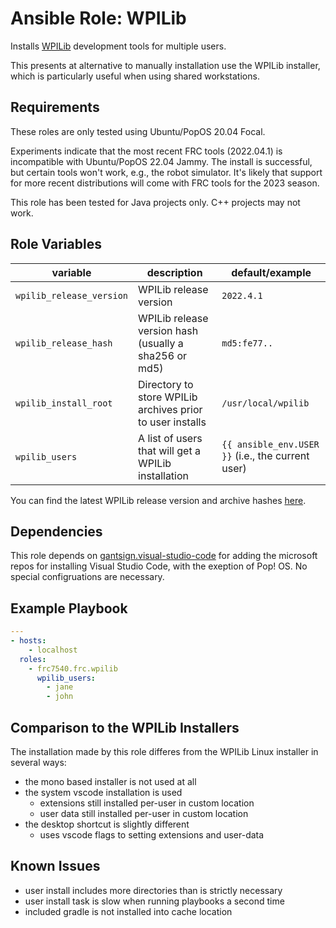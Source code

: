 # Ansible Role: WPILib

Installs [WPILib] development tools for multiple users.

This presents at alternative to manually installation use the WPILib installer,
which is particularly useful when using shared workstations.

[wpilib]: https://wpilib.org/

## Requirements

These roles are only tested using Ubuntu/PopOS 20.04 Focal.

Experiments indicate that the most recent FRC tools (2022.04.1) is incompatible
with Ubuntu/PopOS 22.04 Jammy. The install is successful, but certain tools
won't work, e.g., the robot simulator. It's likely that support for more recent
distributions will come with FRC tools for the 2023 season.

This role has been tested for Java projects only. C++ projects may not work.

## Role Variables

| variable                 | description                                               | default/example                                   |
| ------------------------ | --------------------------------------------------------- | ------------------------------------------------- |
| `wpilib_release_version` | WPILib release version                                    | `2022.4.1`                                        |
| `wpilib_release_hash`    | WPILib release version hash (usually a sha256 or md5)     | `md5:fe77..`                                      |
| `wpilib_install_root`    | Directory to store WPILib archives prior to user installs | `/usr/local/wpilib`                               |
| `wpilib_users`           | A list of users that will get a WPILib installation       | `{{ ansible_env.USER }}` (i.e., the current user) |

You can find the latest WPILib release version and archive hashes
[here](https://github.com/wpilibsuite/allwpilib/releases).

## Dependencies

This role depends on [gantsign.visual-studio-code] for adding the microsoft
repos for installing Visual Studio Code, with the exeption of Pop! OS. No
special configruations are necessary.

[gantsign.visual-studio-code]:
  https://github.com/gantsign/ansible-role-visual-studio-code

## Example Playbook

```yaml
---
- hosts:
    - localhost
  roles:
    - frc7540.frc.wpilib
      wpilib_users:
        - jane
        - john
```

## Comparison to the WPILib Installers

The installation made by this role differes from the WPILib Linux installer in
several ways:

- the mono based installer is not used at all
- the system vscode installation is used
  - extensions still installed per-user in custom location
  - user data still installed per-user in custom location
- the desktop shortcut is slightly different
  - uses vscode flags to setting extensions and user-data

## Known Issues

- user install includes more directories than is strictly necessary
- user install task is slow when running playbooks a second time
- included gradle is not installed into cache location
